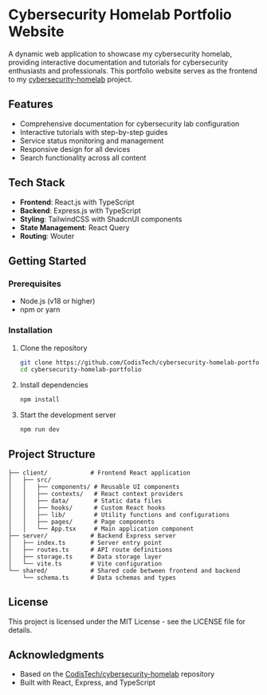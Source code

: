 # Cybersecurity Homelab Portfolio Website

A dynamic web application to showcase my cybersecurity homelab, providing interactive documentation and tutorials for cybersecurity enthusiasts and professionals. This portfolio website serves as the frontend to my [cybersecurity-homelab](https://github.com/CodisTech/cybersecurity-homelab) project.

## Features

- Comprehensive documentation for cybersecurity lab configuration
- Interactive tutorials with step-by-step guides
- Service status monitoring and management
- Responsive design for all devices
- Search functionality across all content

## Tech Stack

- **Frontend**: React.js with TypeScript
- **Backend**: Express.js with TypeScript
- **Styling**: TailwindCSS with ShadcnUI components
- **State Management**: React Query
- **Routing**: Wouter

## Getting Started

### Prerequisites

- Node.js (v18 or higher)
- npm or yarn

### Installation

1. Clone the repository
   ```bash
   git clone https://github.com/CodisTech/cybersecurity-homelab-portfolio.git
   cd cybersecurity-homelab-portfolio
   ```

2. Install dependencies
   ```bash
   npm install
   ```

3. Start the development server
   ```bash
   npm run dev
   ```

## Project Structure

```
├── client/            # Frontend React application
│   ├── src/
│   │   ├── components/ # Reusable UI components
│   │   ├── contexts/   # React context providers
│   │   ├── data/       # Static data files
│   │   ├── hooks/      # Custom React hooks
│   │   ├── lib/        # Utility functions and configurations
│   │   ├── pages/      # Page components
│   │   └── App.tsx     # Main application component
├── server/            # Backend Express server
│   ├── index.ts       # Server entry point
│   ├── routes.ts      # API route definitions
│   ├── storage.ts     # Data storage layer
│   └── vite.ts        # Vite configuration
└── shared/            # Shared code between frontend and backend
    └── schema.ts      # Data schemas and types
```

## License

This project is licensed under the MIT License - see the LICENSE file for details.

## Acknowledgments

- Based on the [CodisTech/cybersecurity-homelab](https://github.com/CodisTech/cybersecurity-homelab) repository
- Built with React, Express, and TypeScript